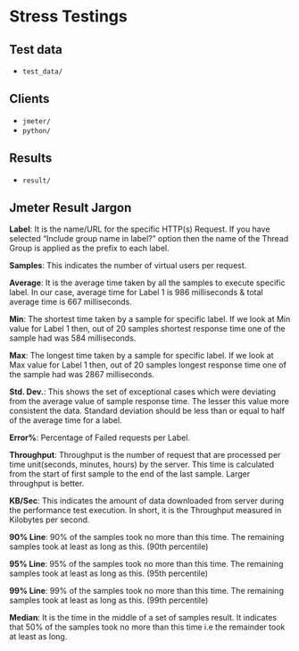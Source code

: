 # Stress Testings


## Test data

- `test_data/`

## Clients

- `jmeter/`
- `python/`

## Results
- `result/`

## Jmeter Result Jargon

**Label**: It is the name/URL for the specific HTTP(s) Request. If you have selected “Include group name in label?” option then the name of the Thread Group is applied as the prefix to each label.

**Samples**: This indicates the number of virtual users per request.

**Average**: It is the average time taken by all the samples to execute specific label. In our case, average time for Label 1 is 986 milliseconds & total average time is 667 milliseconds.

**Min**: The shortest time taken by a sample for specific label. If we look at Min value for Label 1 then, out of 20 samples shortest response time one of the sample had was 584 milliseconds.

**Max**: The longest time taken by a sample for specific label. If we look at Max value for Label 1 then, out of 20 samples longest response time one of the sample had was 2867 milliseconds.

**Std. Dev.**: This shows the set of exceptional cases which were deviating from the average value of sample response time. The lesser this value more consistent the data. Standard deviation should be less than or equal to half of the average time for a label.

**Error%**: Percentage of Failed requests per Label.

**Throughput**: Throughput is the number of request that are processed per time unit(seconds, minutes, hours) by the server. This time is calculated from the start of first sample to the end of the last sample. Larger throughput is better.

**KB/Sec**: This indicates the amount of data downloaded from server during the performance test execution. In short, it is the Throughput measured in Kilobytes per second.

**90% Line**: 90% of the samples took no more than this time. The remaining samples took at least as long as this. (90th percentile)

**95% Line**: 95% of the samples took no more than this time. The remaining samples took at least as long as this. (95th percentile)

**99% Line**: 99% of the samples took no more than this time. The remaining samples took at least as long as this. (99th percentile)

**Median**: It is the time in the middle of a set of samples result. It indicates that 50% of the samples took no more than this time i.e the remainder took at least as long.
